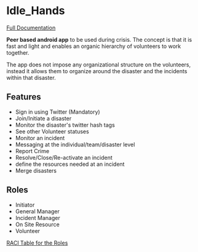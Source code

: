 # Idle_Hands

[Full Documentation](./app/Documentation/Master_Document.md)

**Peer based android app** to be used during crisis. The concept is that it is fast and light and enables an organic hierarchy of volunteers to work together.

The app does not impose any organizational structure on the volunteers, instead it allows them to organize around the disaster and the incidents within that disaster.

## Features
- Sign in using Twitter (Mandatory)
- Join/Initiate a disaster
- Monitor the disaster's twitter hash tags
- See other Volunteer statuses
- Monitor an incident
- Messaging at the individual/team/disaster level
- Report Crime
- Resolve/Close/Re-activate an incident
- define the resources needed at an incident
- Merge disasters

## Roles
- Initiator
- General Manager
- Incident Manager
- On Site Resource
- Volunteer

[RACI Table for the Roles](./app/Documentation/RACI.Md)
